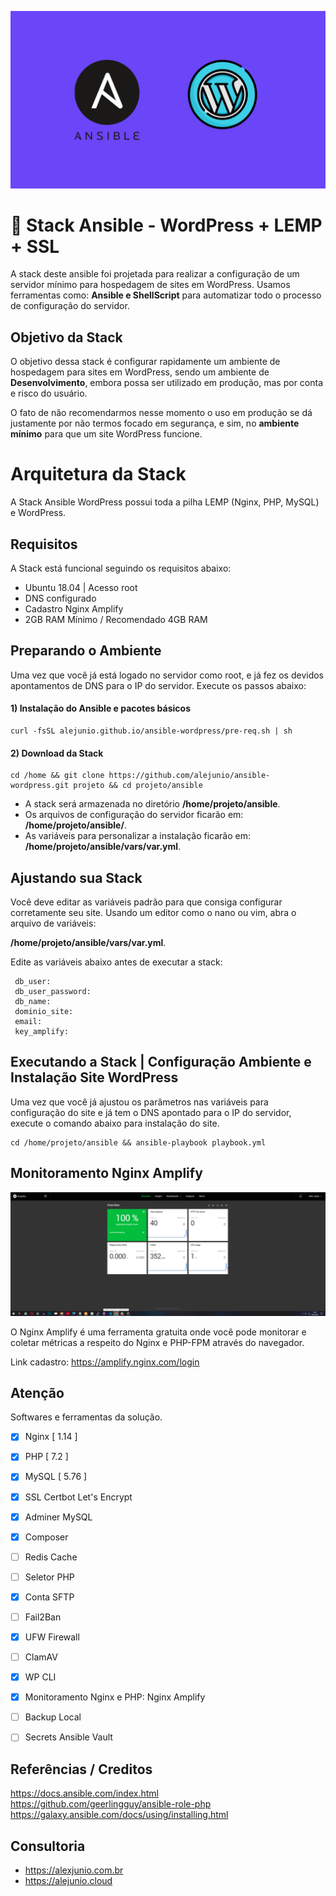 ![alt text](https://raw.githubusercontent.com/alejunio/ansible-wordpress/main/img/ansible-wordpress.png)

# 🚀  Stack Ansible - WordPress + LEMP + SSL

A stack deste ansible foi projetada para realizar a configuração de um servidor mínimo para hospedagem de sites em WordPress. Usamos ferramentas como: **Ansible e ShellScript** para automatizar todo o processo de configuração do servidor. 


## Objetivo da Stack

O objetivo dessa stack é configurar rapidamente um ambiente de hospedagem para sites em WordPress, sendo um ambiente de **Desenvolvimento**, embora possa ser utilizado em produção, mas por conta e risco do usuário.

O fato de não recomendarmos nesse momento o uso em produção se dá justamente por não termos focado em segurança, e sim, no **ambiente mínimo** para que um site WordPress funcione.

# Arquitetura da Stack

A Stack Ansible WordPress possui toda a pilha LEMP (Nginx, PHP, MySQL) e WordPress.

## Requisitos

A Stack está funcional seguindo os requisitos abaixo:
* Ubuntu 18.04 | Acesso root
* DNS configurado
* Cadastro Nginx Amplify
* 2GB RAM Mínimo / Recomendado 4GB RAM


## Preparando o Ambiente

Uma vez que você já está logado no servidor como root, e já fez os devidos apontamentos de DNS para o IP do servidor. Execute os passos abaixo:
#### 1) Instalação do Ansible e pacotes básicos
```shell
curl -fsSL alejunio.github.io/ansible-wordpress/pre-req.sh | sh
```

#### 2) Download da Stack
```shell
cd /home && git clone https://github.com/alejunio/ansible-wordpress.git projeto && cd projeto/ansible
```

- A stack será armazenada no diretório **/home/projeto/ansible**.
- Os arquivos de configuração do servidor ficarão em:   **/home/projeto/ansible/**.
- As variáveis para personalizar a instalação ficarão em: **/home/projeto/ansible/vars/var.yml**.

## Ajustando sua Stack

Você deve editar as variáveis padrão para que consiga configurar corretamente seu site.
Usando um editor como o nano ou vim, abra o arquivo de variáveis:

**/home/projeto/ansible/vars/var.yml**.

Edite as variáveis abaixo antes de executar a stack:
```shell
 db_user:  
 db_user_password:
 db_name: 
 dominio_site: 
 email:
 key_amplify: 
```
## Executando a Stack | Configuração Ambiente e Instalação Site WordPress

Uma vez que você já ajustou os parâmetros nas variáveis para configuração do site e já tem o DNS apontado para o IP do servidor, execute o comando abaixo para instalação do site.
```shell
cd /home/projeto/ansible && ansible-playbook playbook.yml 
```

## Monitoramento Nginx Amplify 

![alt text](https://raw.githubusercontent.com/alejunio/ansible-wordpress/main/img/amplify.PNG)

O Nginx Amplify é uma ferramenta gratuita onde você pode monitorar e coletar métricas a respeito do Nginx e PHP-FPM através do navegador. 

Link cadastro: https://amplify.nginx.com/login



## Atenção

Softwares e ferramentas da solução.

 - [x] Nginx [ 1.14 ]
 - [x] PHP [ 7.2 ]
 - [x] MySQL [ 5.76 ]
 - [x] SSL Certbot Let's Encrypt
 - [x] Adminer MySQL
 - [x] Composer
 - [ ] Redis Cache
 - [ ] Seletor PHP
 - [x] Conta SFTP 
 - [ ] Fail2Ban
 - [x] UFW Firewall
 - [ ] ClamAV
 - [x] WP CLI
 - [x] Monitoramento Nginx e PHP: Nginx Amplify
 - [ ] Backup Local
 - [ ] Secrets Ansible Vault


 ## Referências / Creditos 

https://docs.ansible.com/index.html </br>
https://github.com/geerlingguy/ansible-role-php </br>
https://galaxy.ansible.com/docs/using/installing.html

## Consultoria
* https://alexjunio.com.br
* https://alejunio.cloud